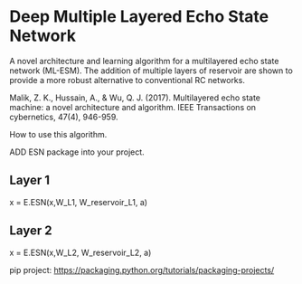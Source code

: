 # Deep Multiple Layered Echo State Network

A novel architecture and learning algorithm for a multilayered echo state network (ML-ESM). The addition
of multiple layers of reservoir are shown to provide a more robust alternative to conventional RC networks.

Malik, Z. K., Hussain, A., & Wu, Q. J. (2017). Multilayered echo state machine: a novel architecture and algorithm. IEEE Transactions on cybernetics, 47(4), 946-959.


How to use this algorithm.


ADD ESN package into your project.


## Layer 1
x = E.ESN(x,W_L1, W_reservoir_L1, a)

## Layer 2

x = E.ESN(x,W_L2, W_reservoir_L2, a)


pip project: https://packaging.python.org/tutorials/packaging-projects/
